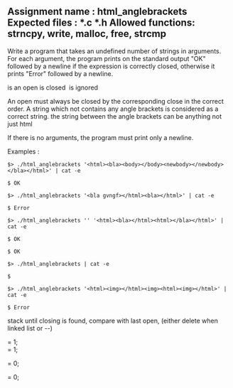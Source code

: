 Assignment name  : html_anglebrackets
Expected files   : *.c *.h
Allowed functions: strncpy, write, malloc, free, strcmp
--------------------------------------------------------------------------------

Write a program that takes an undefined number of strings in arguments. For each
argument, the program prints on the standard output "OK" followed by a newline
if the expression is correctly closed, otherwise it prints "Error" followed by
a newline.

<html> is an open
</html> is closed
<img> is ignored

An open must always be closed by the corresponding close in the
correct order. A string which not contains any angle brackets is considered as a
correct string. the string between the angle brackets can be anything not just html

If there is no arguments, the program must print only a newline.

Examples :

`$> ./html_anglebrackets '<html><bla><body></body><newbody></newbody></bla></html>' | cat -e`

`$ OK`

`$> ./html_anglebrackets '<bla gvngf></html><bla></html>' | cat -e`

`$ Error`

`$> ./html_anglebrackets '' '<html><bla></html><html></bla></html>' | cat -e`

`$ OK`

`$ OK`

`$> ./html_anglebrackets | cat -e`

`$`

`$> ./html_anglebrackets '<html><img></html><img><html><img></html>' | cat -e`

`$ Error`


stack until closing is found, compare with last open, (either delete when linked list or --)

<head><html> = 1;

<div><a><html><div><body><head><head><html></html></head></head></span></body></div></html></a></div> = 1;

<custom-element attribute="value"></custom-element> = 0;

<hello attribute="haha!"></hello> = 0;

